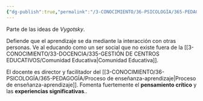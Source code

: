 ```yaml
---
{"dg-publish":true,"permalink":"/3-CONOCIMIENTO/36-PSICOLOGÍA/365-PEDAGOGÍA/Corriente crítica e histórico-social/"}
---
```


Parte de las ideas de *Vygotsky*.

Defiende que el aprendizaje se da mediante la interacción con otras personas. Ve al educando como un ser social que no existe fuera de la [[3-CONOCIMIENTO/33-DOCENCIA/335-GESTIÓN DE CENTROS EDUCATIVOS/Comunidad Educativa\|Comunidad Educativa]].

El docente es director y facilitador del [[3-CONOCIMIENTO/36-PSICOLOGÍA/365-PEDAGOGÍA/Proceso de enseñanza-aprendizaje\|Proceso de enseñanza-aprendizaje]]. Fomenta fuertemente el **pensamiento crítico** y las **experiencias significativas**..